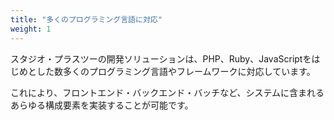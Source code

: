 ```yaml
---
title: "多くのプログラミング言語に対応"
weight: 1
---
```


スタジオ・プラスツーの開発ソリューションは、PHP、Ruby、JavaScriptをはじめとした数多くのプログラミング言語やフレームワークに対応しています。

これにより、フロントエンド・バックエンド・バッチなど、システムに含まれるあらゆる構成要素を実装することが可能です。
